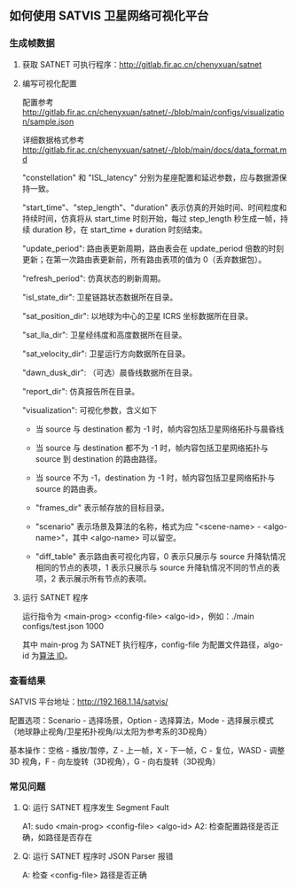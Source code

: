 ## 如何使用 SATVIS 卫星网络可视化平台

### 生成帧数据

1. 获取 SATNET 可执行程序：http://gitlab.fir.ac.cn/chenyxuan/satnet

2. 编写可视化配置

    配置参考 http://gitlab.fir.ac.cn/chenyxuan/satnet/-/blob/main/configs/visualization/sample.json
    
    详细数据格式参考 http://gitlab.fir.ac.cn/chenyxuan/satnet/-/blob/main/docs/data_format.md

    "constellation" 和 "ISL_latency" 分别为星座配置和延迟参数，应与数据源保持一致。

    "start_time"、"step_length"、"duration" 表示仿真的开始时间、时间粒度和持续时间，仿真将从 start_time 时刻开始，每过 step_length 秒生成一帧，持续 duration 秒，在 start_time + duration 时刻结束。

    "update_period": 路由表更新周期，路由表会在 update_period 倍数的时刻更新；在第一次路由表更新前，所有路由表项的值为 0（丢弃数据包）。

    "refresh_period": 仿真状态的刷新周期。

    "isl_state_dir": 卫星链路状态数据所在目录。

    "sat_position_dir": 以地球为中心的卫星 ICRS 坐标数据所在目录。
    
    "sat_lla_dir": 卫星经纬度和高度数据所在目录。
    
    "sat_velocity_dir": 卫星运行方向数据所在目录。

    "dawn_dusk_dir": （可选）晨昏线数据所在目录。

    "report_dir": 仿真报告所在目录。

    "visualization": 可视化参数，含义如下
    
    - 当 source 与 destination 都为 -1 时，帧内容包括卫星网络拓扑与晨昏线

    - 当 source 与 destination 都不为 -1 时，帧内容包括卫星网络拓扑与 source 到 destination 的路由路径。

    - 当 source 不为 -1，destination 为 -1 时，帧内容包括卫星网络拓扑与 source 的路由表。

    - "frames_dir" 表示帧存放的目标目录。

    - "scenario" 表示场景及算法的名称，格式为应 "\<scene-name\> - \<algo-name\>"，其中 \<algo-name\> 可以留空。

    - "diff_table" 表示路由表可视化内容，0 表示只展示与 source 升降轨情况相同的节点的表项，1 表示只展示与 source 升降轨情况不同的节点的表项，2 表示展示所有节点的表项。

3. 运行 SATNET 程序

    运行指令为 \<main-prog\> \<config-file\> \<algo-id\>，例如：./main configs/test.json 1000

    其中 main-prog 为 SATNET 执行程序，config-file 为配置文件路径，algo-id 为[算法 ID](http://gitlab.fir.ac.cn/chenyxuan/satnet/-/blob/main/main.cpp)。

### 查看结果

SATVIS 平台地址：http://192.168.1.14/satvis/

配置选项：Scenario - 选择场景，Option - 选择算法，Mode - 选择展示模式（地球静止视角/卫星拓扑视角/以太阳为参考系的3D视角）

基本操作：空格 - 播放/暂停，Z - 上一帧，X - 下一帧，C - 复位，WASD - 调整 3D 视角，F - 向左旋转（3D视角），G - 向右旋转（3D视角）


### 常见问题

1. Q: 运行 SATNET 程序发生 Segment Fault
    
    A1: sudo \<main-prog\> \<config-file\> \<algo-id\>
    A2: 检查配置路径是否正确，如路径是否存在

2. Q: 运行 SATNET 程序时 JSON Parser 报错

    A: 检查 \<config-file\> 路径是否正确
